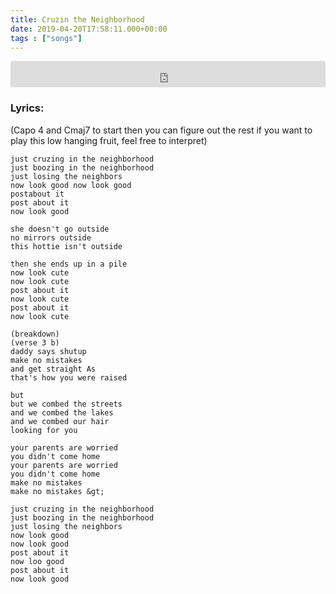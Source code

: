 ```yaml
---
title: Cruzin the Neighborhood
date: 2019-04-20T17:58:11.000+00:00
tags : ["songs"]
---
```


<!--more-->

<iframe style="border: 0; width: 100%; height: 42px;" src="https://bandcamp.com/EmbeddedPlayer/album=1143358609/size=small/bgcol=ffffff/linkcol=0687f5/track=3240820040/transparent=true/" seamless><a href="http://michaelbetts.bandcamp.com/album/songs-part-1">Songs, Part 1 by Michael Betts</a></iframe>

### Lyrics:

(Capo 4 and Cmaj7 to start then you can figure out the rest if you want to play this low hanging fruit, feel free to interpret)

```
just cruzing in the neighborhood
just boozing in the neighborhood
just losing the neighbors
now look good now look good
postabout it
post about it
now look good

she doesn't go outside
no mirrors outside
this hottie isn't outside

then she ends up in a pile
now look cute
now look cute
post about it
now look cute
post about it
now look cute

(breakdown)
(verse 3 b)
daddy says shutup
make no mistakes
and get straight As
that's how you were raised

but
but we combed the streets
and we combed the lakes
and we combed our hair
looking for you

your parents are worried
you didn't come home
your parents are worried
you didn't come home
make no mistakes
make no mistakes &gt;

just cruzing in the neighborhood
just boozing in the neighborhood
just losing the neighbors
now look good
now look good
post about it
now loo good
post about it
now look good
```
